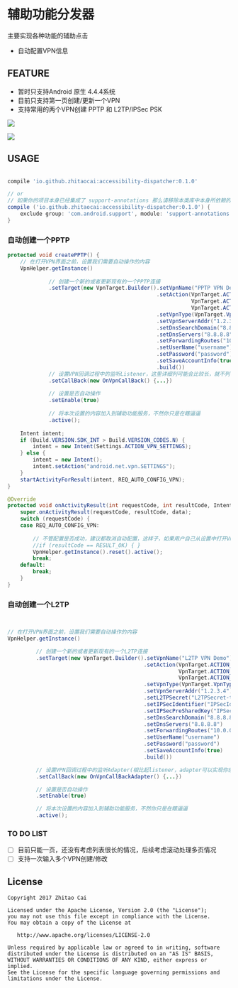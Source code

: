 # 辅助功能分发器

主要实现各种功能的辅助点击

* 自动配置VPN信息

## FEATURE

* 暂时只支持Android 原生 4.4.4系统
* 目前只支持第一页创建/更新一个VPN
* 支持常用的两个VPN创建 PPTP 和 L2TP/IPSec PSK

![](static/gif/auto_create_pptp.gif)


![](static/gif/auto_create_l2tp.gif)


## USAGE

```gradle

compile 'io.github.zhitaocai:accessibility-dispatcher:0.1.0'

// or
// 如果你的项目本身已经集成了 support-annotations 那么请移除本类库中本身所依赖的 support-annotations
compile ('io.github.zhitaocai:accessibility-dispatcher:0.1.0') {
    exclude group: 'com.android.support', module: 'support-annotations'
}

```


### 自动创建一个PPTP

```java
protected void createPPTP() {
	// 在打开VPN界面之前，设置我们需要自动操作的内容
	VpnHelper.getInstance()
	
	         // 创建一个新的或者更新现有的一个PPTP连接
	         .setTarget(new VpnTarget.Builder().setVpnName("PPTP VPN Demo")
	                                           .setAction(VpnTarget.ACTION_CREATE_VPN_CONFIG |
	                                                      VpnTarget.ACTION_UPDATE_VPN_CONFIG |
	                                                      VpnTarget.ACTION_INPUT_USER_CONFIG)
	                                           .setVpnType(VpnTarget.VpnType.PPTP)
	                                           .setVpnServerAddr("1.2.3.4")
	                                           .setDnsSearchDomain("8.8.8.8")
	                                           .setDnsServers("8.8.8.8")
	                                           .setForwardingRoutes("10.0.0.0/8")
	                                           .setUserName("username")
	                                           .setPassword("password")
	                                           .setSaveAccountInfo(true)
	                                           .build())
	         // 设置VPN回调过程中的监听Listener，这里详细列可能会比较长，就不列了，demo里面有
	         .setCallBack(new OnVpnCallBack() {...})
		     
	         // 设置是否自动操作
	         .setEnable(true)
	
	         // 将本次设置的内容加入到辅助功能服务，不然你只是在瞎逼逼
	         .active();
	
	Intent intent;
	if (Build.VERSION.SDK_INT > Build.VERSION_CODES.N) {
		intent = new Intent(Settings.ACTION_VPN_SETTINGS);
	} else {
		intent = new Intent();
		intent.setAction("android.net.vpn.SETTINGS");
	}
	startActivityForResult(intent, REQ_AUTO_CONFIG_VPN);
}

@Override
protected void onActivityResult(int requestCode, int resultCode, Intent data) {
	super.onActivityResult(requestCode, resultCode, data);
	switch (requestCode) {
	case REQ_AUTO_CONFIG_VPN:
		
		// 不管配置是否成功，建议都取消自动配置，这样子，如果用户自己从设置中打开VPN配置的话，我们的自动点击程序就不会影响到用户的操作了
		//if (resultCode == RESULT_OK) { }
		VpnHelper.getInstance().reset().active();
		break;
	default:
		break;
	}
}
```

### 自动创建一个L2TP

```java


// 在打开VPN界面之前，设置我们需要自动操作的内容
VpnHelper.getInstance()

         // 创建一个新的或者更新现有的一个L2TP连接
         .setTarget(new VpnTarget.Builder().setVpnName("L2TP VPN Demo")
                                           .setAction(VpnTarget.ACTION_CREATE_VPN_CONFIG |
                                                      VpnTarget.ACTION_UPDATE_VPN_CONFIG |
                                                      VpnTarget.ACTION_INPUT_USER_CONFIG)
                                           .setVpnType(VpnTarget.VpnType.L2TP_IPSec_PSK)
                                           .setVpnServerAddr("1.2.3.4")
                                           .setL2TPSecret("L2TPSecret-test")
                                           .setIPSecIdentifier("IPSecIdentifier-test")
                                           .setIPSecPreSharedKey("IPSecPreSharedKey-test")
                                           .setDnsSearchDomain("8.8.8.8")
                                           .setDnsServers("8.8.8.8")
                                           .setForwardingRoutes("10.0.0.0/8")
                                           .setUserName("username")
                                           .setPassword("password")
                                           .setSaveAccountInfo(true)
                                           .build())

         // 设置VPN回调过程中的监听Adapter(相比起listener，adapter可以实现你感兴趣的回调而不用全部实现所有接口)
         .setCallBack(new OnVpnCallBackAdapter() {...})

         // 设置是否自动操作
         .setEnable(true)

         // 将本次设置的内容加入到辅助功能服务，不然你只是在瞎逼逼
         .active();
```

### TO DO LIST

* [ ] 目前只能一页，还没有考虑列表很长的情况，后续考虑滚动处理多页情况
* [ ] 支持一次输入多个VPN创建/修改

## License

    Copyright 2017 Zhitao Cai

    Licensed under the Apache License, Version 2.0 (the "License");
    you may not use this file except in compliance with the License.
    You may obtain a copy of the License at

       http://www.apache.org/licenses/LICENSE-2.0

    Unless required by applicable law or agreed to in writing, software
    distributed under the License is distributed on an "AS IS" BASIS,
    WITHOUT WARRANTIES OR CONDITIONS OF ANY KIND, either express or implied.
    See the License for the specific language governing permissions and
    limitations under the License.